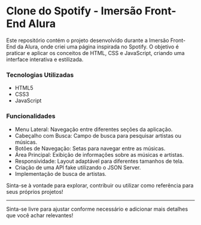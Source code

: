 # Clone do Spotify - Imersão Front-End Alura
Este repositório contém o projeto desenvolvido durante a Imersão Front-End da Alura, onde criei uma página inspirada no Spotify. O objetivo é praticar e aplicar os conceitos de HTML, CSS e JavaScript, criando uma interface interativa e estilizada.

### Tecnologias Utilizadas
- HTML5 
- CSS3
- JavaScript

### Funcionalidades
- Menu Lateral: Navegação entre diferentes seções da aplicação.
- Cabeçalho com Busca: Campo de busca para pesquisar artistas ou músicas.
- Botões de Navegação: Setas para navegar entre as músicas.
- Área Principal: Exibição de informações sobre as músicas e artistas.
- Responsividade: Layout adaptável para diferentes tamanhos de tela.
- Criação de uma API fake utilizando o JSON Server.
- Implementação de busca de artistas.
  
Sinta-se à vontade para explorar, contribuir ou utilizar como referência para seus próprios projetos!
____
Sinta-se livre para ajustar conforme necessário e adicionar mais detalhes que você achar relevantes!

